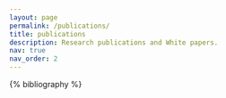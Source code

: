 ```yaml
---
layout: page
permalink: /publications/
title: publications
description: Research publications and White papers.
nav: true
nav_order: 2
---
```


<!-- _pages/publications.md -->
<div class="publications">

{% bibliography %}

</div>
